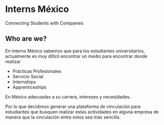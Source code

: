 # Interns México

Connecting Students with Companies

## Who are we?

En Interns México sabemos que para los estudiantes universitarios, actualmente es muy difícil encontrar un medio para encontrar donde realizar 
- Prácticas Profesionales
- Servicio Social
- Internships
- Apprenticeships 

En México adecuadas a su carrera, intereses y necesidades.

Por lo que decidimos generar una plataforma de vinculación para estudiantes que busquen realizar estas actividades en alguna empresa de manera que la vinculación entre estos sea más sencilla.
